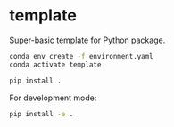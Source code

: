 # template
Super-basic template for Python package.



```bash
conda env create -f environment.yaml
conda activate template
```

```bash
pip install .
```

For development mode:
```bash
pip install -e .
```